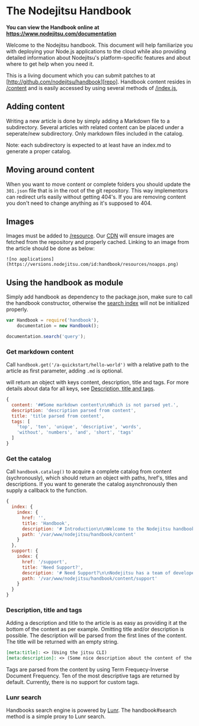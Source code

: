[status]: https://webhooks.nodejitsu.com/nodejitsu/handbook.png

# The Nodejitsu Handbook

**You can view the Handbook online at https://www.nodejitsu.com/documentation**

Welcome to the Nodejitsu handbook. This document will help familiarize you with 
deploying your Node.js applications to the cloud while also providing detailed 
information about Nodejitsu's platform-specific features and about where to get 
help when you need it.

This is a living document which you can submit patches to at
[http://github.com/nodejitsu/handbook][repo].
Handbook content resides in [/content][content] and is easily accessed by using
several methods of [/index.js][handbook],

[repo]: http://github.com/nodejitsu/handbook
[content]: https://github.com/nodejitsu/handbook/tree/master/content
[handbook]: https://github.com/nodejitsu/handbook/blob/master/index.js

## Adding content
Writing a new article is done by simply adding a Markdown file to a subdirectory.
Several articles with related content can be placed under a seperate/new
subdirectory. Only markdown files included in the catalog. 

Note: each subdirectory is expected to at least have an index.md to generate a
proper catalog.

## Moving around content
When you want to move content or complete folders you should update the
`301.json` file that is in the root of the git repository. This way implementors
can redirect urls easily without getting 404's. If you are removing content you
don't need to change anything as it's supposed to 404.

## Images
Images must be added to [/resource][resource]. Our [CDN][cdn] will ensure 
images are fetched from the repository and properly cached. Linking to an 
image from the article should be done as below:

```
![no applications](https://versions.nodejitsu.com/id:handbook/resources/noapps.png)
```

[resource]: https://github.com/nodejitsu/handbook/tree/master/resource
[cdn]: http://versions.nodejitsu.com

## Using the handbook as module
Simply add handbook as dependency to the package.json, make sure to call the
handbook constructor, otherwise the [search index][lunr] will not be initialized
properly.

``` javascript
var Handbook = require('handbook'),
    documentation = new Handbook();

documentation.search('query');
```

[lunr]: #lunr-search 

### Get markdown content
Call `handbook.get('/a-quickstart/hello-world')` with a relative path to the
article as first parameter, adding `.md` is optional.

will return an object with keys content, description, title and tags. For more
details about data for all keys, see [Description, title and tags][description].

``` javascript
{
  content: '##Some markdown content\n\nWhich is not parsed yet.',
  description: 'description parsed from content',
  title: 'title parsed from content',
  tags: [
    'top', 'ten', 'unique', 'descriptive', 'words', 
    'without', 'numbers', 'and', 'short', 'tags'
  ] 
}
```

[description]: #description-title-and-tags 

### Get the catalog
Call `handbook.catalog()` to acquire a complete catalog from content
(sychronously), which should return an object with paths, href's, titles and
descriptions. If you want to generate the catalog asynchronously then supply a
callback to the function.

``` javascript
{ 
  index: { 
    index: { 
      href: '',
      title: 'Handbook',
      description: '# Introduction\n\nWelcome to the Nodejitsu handbook. This document will help familiarize you with\ndeploying your Node.js applications to the cloud while also providing detailed\ninformation about Nodejitsu\'s platform-specific features and about\nwhere to get help when you need it.',
      path: '/var/www/nodejitsu/handbook/content' 
    } 
  },
  support: { 
    index: { 
      href: '/support',
      title: 'Need Support?',
      description: '# Need Support?\n\nNodejitsu has a team of developers standing by to assist users with any issues\nthey may come across while deploying and administrating their web applications\non the Nodejitsu platform. Nodejitsu strives to have a lightning-fast turnaround\non all issues you may have!',
      path: '/var/www/nodejitsu/handbook/content/support' 
    } 
  }
}
```

### Description, title and tags
Adding a description and title to the article is as easy as providing it at the
bottom of the content as per example. Omitting title and/or description is
possible. The description will be parsed from the first lines of the content.
The title will be returned with an empty string.

``` markdown
[meta:title]: <> (Using the jitsu CLI)
[meta:description]: <> (Some nice description about the content of the article)
```

Tags are parsed from the content by using Term Frequecy-Inverse Document
Frequency. Ten of the most descriptive tags are returned by default. Currently,
there is no support for custom tags.

### Lunr search
Handbooks search engine is powered by [Lunr][github-lunr]. The handbook#search
method is a simple proxy to Lunr search.

[github-lunr]: https://github.com/olivernn/lunr.js 

